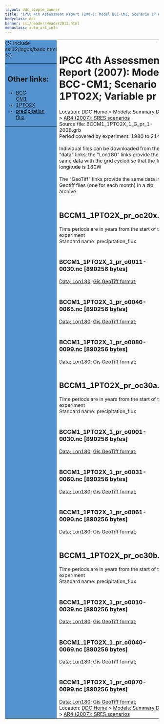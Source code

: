 ```yaml
---
layout: ddc_simple_banner
title: "IPCC 4th Assessment Report (2007): Model BCC-CM1; Scenario 1PTO2X; Variable pr"
bodyclass: ddc
banner: ssi/header/Header2012.html
menuclass: auto_ar4_info
---
```



<table width="100%" border="0" cellspacing="0" cellpadding="0" style="border-collapse: collapse;">
<tr style="margin:0;padding:0;border:0;">
<td style="margin:0;padding:0;border:0;height:1pt;width:150pt;background:#5492CD;" valign="top" >

<div id="lh-col2" class="auto_ar4_info">
<table class="menumain" bgcolor="#5492CD" cellspacing="0" width="100%" border="0">
<tr><td>
<h2> Other links:</h2>
<ul>
<li><a href="/auto/ar4/model-BCC-CM1.html">BCC<br/>CM1</a></li>
<li><a href="/auto/ar4/scenario-1PTO2X.html">1PTO2X</a></li>
<li><a href="/auto/ar4/var-precipitation_flux.html">precipitation flux</a></li>
</ul>
</td></tr>
{% include ssi12/logos/badc.html %}
</table>
</div>
</td>
<td><h1>IPCC 4th Assessment Report (2007): Model BCC-CM1; Scenario 1PTO2X; Variable pr</h1>

<!-- Breadcrumb1 -->
<div id="breadcrumb1" align="left">
Location: <a href="/index.html">DDC Home</a> > <a href="/sim/gcm_clim/">Models: Summary Data</a>
> <a href="/sim/gcm_clim/SRES_AR4/index.html">AR4 (2007): SRES scenarios</a>
</div>
<!-- End of Breadcrumb1 -->Source file: BCCM1_1PTO2X_1_G_pr_1-2028.grb
<br/>
Period covered by experiment: 1980 to 2148<br/>
<br/>Individual files can be downloaded from the "data" links; the "Lon180" links provide the same data
         with the grid cycled so that the first longitude is 180W<br/>
<br/>The "GeoTiff" links provide the same data in 12 Geotiff files (one for each month)
          in a zip archive<br/>
<br/><h2>BCCM1_1PTO2X_pr_oc20x.tar</h2>
Time periods are in years from the start of the experiment<br/>
Standard name: precipitation_flux<br>
<br/><h3>BCCM1_1PTO2X_1_pr_o0011-0030.nc [890256 bytes]</h3>
<a href="/cgi-bin/downl/ar4_nc/pr/BCCM1_1PTO2X_1_pr_o0011-0030.nc">Data; </a><a href="/cgi-bin/downl/ar4_nc/pr/BCCM1_1PTO2X_1_pr_o0011-0030.cyto180.nc"> Lon180</a>; <a href="/cgi-bin/downl/ar4_tif/pr/BCCM1_1PTO2X_1_pr_o0011-0030.zip">Gis GeoTiff format; </a><br/>
<br/><h3>BCCM1_1PTO2X_1_pr_o0046-0065.nc [890256 bytes]</h3>
<a href="/cgi-bin/downl/ar4_nc/pr/BCCM1_1PTO2X_1_pr_o0046-0065.nc">Data; </a><a href="/cgi-bin/downl/ar4_nc/pr/BCCM1_1PTO2X_1_pr_o0046-0065.cyto180.nc"> Lon180</a>; <a href="/cgi-bin/downl/ar4_tif/pr/BCCM1_1PTO2X_1_pr_o0046-0065.zip">Gis GeoTiff format; </a><br/>
<br/><h3>BCCM1_1PTO2X_1_pr_o0080-0099.nc [890256 bytes]</h3>
<a href="/cgi-bin/downl/ar4_nc/pr/BCCM1_1PTO2X_1_pr_o0080-0099.nc">Data; </a><a href="/cgi-bin/downl/ar4_nc/pr/BCCM1_1PTO2X_1_pr_o0080-0099.cyto180.nc"> Lon180</a>; <a href="/cgi-bin/downl/ar4_tif/pr/BCCM1_1PTO2X_1_pr_o0080-0099.zip">Gis GeoTiff format; </a><br/>
<br/><h2>BCCM1_1PTO2X_pr_oc30a.tar</h2>
Time periods are in years from the start of the experiment<br/>
Standard name: precipitation_flux<br>
<br/><h3>BCCM1_1PTO2X_1_pr_o0001-0030.nc [890256 bytes]</h3>
<a href="/cgi-bin/downl/ar4_nc/pr/BCCM1_1PTO2X_1_pr_o0001-0030.nc">Data; </a><a href="/cgi-bin/downl/ar4_nc/pr/BCCM1_1PTO2X_1_pr_o0001-0030.cyto180.nc"> Lon180</a>; <a href="/cgi-bin/downl/ar4_tif/pr/BCCM1_1PTO2X_1_pr_o0001-0030.zip">Gis GeoTiff format; </a><br/>
<br/><h3>BCCM1_1PTO2X_1_pr_o0031-0060.nc [890256 bytes]</h3>
<a href="/cgi-bin/downl/ar4_nc/pr/BCCM1_1PTO2X_1_pr_o0031-0060.nc">Data; </a><a href="/cgi-bin/downl/ar4_nc/pr/BCCM1_1PTO2X_1_pr_o0031-0060.cyto180.nc"> Lon180</a>; <a href="/cgi-bin/downl/ar4_tif/pr/BCCM1_1PTO2X_1_pr_o0031-0060.zip">Gis GeoTiff format; </a><br/>
<br/><h3>BCCM1_1PTO2X_1_pr_o0061-0090.nc [890256 bytes]</h3>
<a href="/cgi-bin/downl/ar4_nc/pr/BCCM1_1PTO2X_1_pr_o0061-0090.nc">Data; </a><a href="/cgi-bin/downl/ar4_nc/pr/BCCM1_1PTO2X_1_pr_o0061-0090.cyto180.nc"> Lon180</a>; <a href="/cgi-bin/downl/ar4_tif/pr/BCCM1_1PTO2X_1_pr_o0061-0090.zip">Gis GeoTiff format; </a><br/>
<br/><h2>BCCM1_1PTO2X_pr_oc30b.tar</h2>
Time periods are in years from the start of the experiment<br/>
Standard name: precipitation_flux<br>
<br/><h3>BCCM1_1PTO2X_1_pr_o0010-0039.nc [890256 bytes]</h3>
<a href="/cgi-bin/downl/ar4_nc/pr/BCCM1_1PTO2X_1_pr_o0010-0039.nc">Data; </a><a href="/cgi-bin/downl/ar4_nc/pr/BCCM1_1PTO2X_1_pr_o0010-0039.cyto180.nc"> Lon180</a>; <a href="/cgi-bin/downl/ar4_tif/pr/BCCM1_1PTO2X_1_pr_o0010-0039.zip">Gis GeoTiff format; </a><br/>
<br/><h3>BCCM1_1PTO2X_1_pr_o0040-0069.nc [890256 bytes]</h3>
<a href="/cgi-bin/downl/ar4_nc/pr/BCCM1_1PTO2X_1_pr_o0040-0069.nc">Data; </a><a href="/cgi-bin/downl/ar4_nc/pr/BCCM1_1PTO2X_1_pr_o0040-0069.cyto180.nc"> Lon180</a>; <a href="/cgi-bin/downl/ar4_tif/pr/BCCM1_1PTO2X_1_pr_o0040-0069.zip">Gis GeoTiff format; </a><br/>
<br/><h3>BCCM1_1PTO2X_1_pr_o0070-0099.nc [890256 bytes]</h3>
<a href="/cgi-bin/downl/ar4_nc/pr/BCCM1_1PTO2X_1_pr_o0070-0099.nc">Data; </a><a href="/cgi-bin/downl/ar4_nc/pr/BCCM1_1PTO2X_1_pr_o0070-0099.cyto180.nc"> Lon180</a>; <a href="/cgi-bin/downl/ar4_tif/pr/BCCM1_1PTO2X_1_pr_o0070-0099.zip">Gis GeoTiff format; </a><br/>
<!-- Breadcrumb2 -->
<div id="breadcrumb2" align="left">
Location: <a href="/index.html">DDC Home</a> > <a href="/sim/gcm_clim/">Models: Summary Data</a>
> <a href="/sim/gcm_clim/SRES_AR4/index.html">AR4 (2007): SRES scenarios</a>
</div>
<!-- End of Breadcrumb2 --></td></tr></table>
